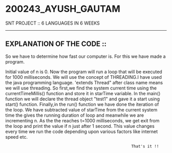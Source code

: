 # 200243_AYUSH_GAUTAM
SNT PROJECT :: 6 LANGUAGES IN 6 WEEKS
*********************************************************
EXPLANATION OF THE CODE ::
---------------------------------------------------------

So we have to determine how fast our computer is. For this we have made a program.

Initial value of n is 0. Now the program will run a loop that will be executed for 1000 milliseconds.
We will use the concept of THREADING.I have used the java programming language.
'extends Thread" after class name means we will use threading.
So first,we find the system current time using the currentTimeMillis() function and store it in starTime variable.
In the main() function we will declare the thread object "test1" and gave it a start using start() function.
Finally,in the run() function we have done the iteration of the loop. We have subtracted value of starTime from the current system time the gives the running duration of loop and meanwhile we are incrementing n.
As the the reaches t=1000 milliseconds, we get exit from the loop and print the value if n just after 1 second.
This value changes every time we run the code depending upon various factors like internet speed etc. 

                                                           That's it !!
